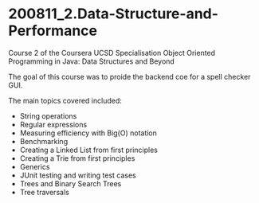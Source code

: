# 200811_2.Data-Structure-and-Performance

Course 2 of the Coursera UCSD Specialisation Object Oriented Programming in Java: Data Structures and Beyond

The goal of this course was to proide the backend coe for a spell checker GUI. 

The main topics covered included:
- String operations
- Regular expressions
- Measuring efficiency with Big(O) notation
- Benchmarking
- Creating a Linked List from first principles
- Creating a Trie from first principles
- Generics
- JUnit testing and writing test cases
- Trees and Binary Search Trees
- Tree traversals
